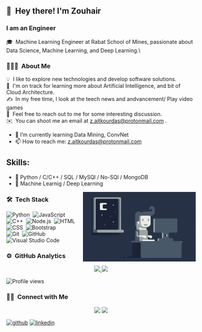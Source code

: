## 👋 &nbsp;Hey there! I'm Zouhair

### I am an Engineer
🎓 &nbsp;Machine Learning Engineer at Rabat School of Mines, passionate about Data Science, Machine Learning, and Deep Learning.\

### 👨🏻‍💻 &nbsp;About Me

💡 &nbsp;I like to explore new technologies and develop software solutions.\
🌱 &nbsp;I'm on track for learning more about Artificial Intelligence, and bit of Cloud Architecture.\
✍️ &nbsp;In my free time, I look at the teech news and andvancement/ Play video games\
💬 &nbsp;Feel free to reach out to me for some interesting discussion.\
✉️ &nbsp;You can shoot me an email at z.aitkourdas@protonmail.com .
<!--
📄 &nbsp;Please have a look at my [Résumé](https://www.adityavsingh.com/resume.html) for more details about me. I'm open to feedback and suggestions!
-->

- 🌱 I’m currently learning Data Mining, ConvNet 
- 📫 How to reach me: z.aitkourdas@protonmail.com 

## Skills: 
* 💽 Python / C/C++ / SQL / MySQl / No-SQl / MongoDB
* 🧠 Machine Learnig / Deep Learning


<!-- [![Top Langs](https://github-readme-stats.vercel.app/api/top-langs/?username=z-aitkourdas)](https://github.com/anuraghazra/github-readme-stats) -->

<!-- ![GitHub stats](https://github-readme-stats.vercel.app/api?username=z-aitkourdas&show_icons=true)  -->

<!-- ![GitHub Activity Graph](https://activity-graph.herokuapp.com/graph?username=z-aitkourdas)  -->



<img alt="Night Coding" src="https://github.com/z-aitkourdas/z-aitkourdas/blob/main/Night-Coding.gif" align="right"/>

### 🛠 &nbsp;Tech Stack

![Python](https://img.shields.io/badge/-Python-333333?style=flat&logo=python)&nbsp;
![JavaScript](https://img.shields.io/badge/-JavaScript-333333?style=flat&logo=javascript)&nbsp;
![C++](https://img.shields.io/badge/-C++-333333?style=flat&logo=C%2B%2B&logoColor=00599C)&nbsp;
![Node.js](https://img.shields.io/badge/-Node.js-333333?style=flat&logo=node.js)&nbsp;
![HTML](https://img.shields.io/badge/-HTML-333333?style=flat&logo=HTML5)&nbsp;
![CSS](https://img.shields.io/badge/-CSS-333333?style=flat&logo=CSS3&logoColor=1572B6)&nbsp;
![Bootstrap](https://img.shields.io/badge/-Bootstrap-333333?style=flat&logo=bootstrap&logoColor=563D7C)\
![Git](https://img.shields.io/badge/-Git-333333?style=flat&logo=git)&nbsp;
![GitHub](https://img.shields.io/badge/-GitHub-333333?style=flat&logo=github)&nbsp;
![Visual Studio Code](https://img.shields.io/badge/-Visual%20Studio%20Code-333333?style=flat&logo=visual-studio-code&logoColor=007ACC)&nbsp;
<!-- 
![Java](https://img.shields.io/badge/-Java-333333?style=flat&logo=Java&logoColor=FFA518)&nbsp; 
![R (Statistics)](https://img.shields.io/badge/-R-333333?style=flat&logo=R&logoColor=276DC3)\
![React](https://img.shields.io/badge/-React-333333?style=flat&logo=react)&nbsp;
![InDesign](https://img.shields.io/badge/-InDesign-333333?style=flat&logo=adobe-indesign)
![RStudio](https://img.shields.io/badge/-RStudio-333333?style=flat&logo=rstudio)&nbsp;
![Eclipse](https://img.shields.io/badge/-Eclipse-333333?style=flat&logo=eclipse-ide&logoColor=2C2255)\
![Markdown](https://img.shields.io/badge/-Markdown-333333?style=flat&logo=markdown)\
![Illustrator](https://img.shields.io/badge/-Illustrator-333333?style=flat&logo=adobe-illustrator)&nbsp;
![Photoshop](https://img.shields.io/badge/-Photoshop-333333?style=flat&logo=adobe-photoshop)&nbsp;
-->

### ⚙️ &nbsp;GitHub Analytics

<p align="center">
<a href="https://github.com/z-aitkourdas">
  <img height="180em" src="https://github-readme-stats-eight-theta.vercel.app/api?username=z-aitkourdas&show_icons=true&theme=vue-dark&include_all_commits=true&count_private=true" />
  <img height="180em" src="https://github-readme-stats-eight-theta.vercel.app/api/top-langs/?username=z-aitkourdas&langs_count=5&layout=compact&theme=vue-dark" />
</a>
</p>  

![Profile views](https://gpvc.arturio.dev/z-aitkourdas)  

### 🤝🏻 &nbsp;Connect with Me

<p align="center">
<a href="https://linkedin.com/in/zouhair-ait-kourdas"><img src="https://img.shields.io/badge/-Zouhair%20AIT%20KOURDAS-0077B5?style=flat-square&logo=Linkedin&logoColor=white"/></a>
<a href="mailto:z.aitkourdas@protonmail.com"><img src="https://img.shields.io/badge/-z.aitkourdas@protonmail.com-D14836?style=flat-square&logo=Gmail&logoColor=white"/></a>
</p>  


[<img src='https://cdn.jsdelivr.net/npm/simple-icons@3.0.1/icons/github.svg' alt='github' height='40'>](https://github.com/z-aitkourdas)  [<img src='https://cdn.jsdelivr.net/npm/simple-icons@3.0.1/icons/linkedin.svg' alt='linkedin' height='40'>](https://www.linkedin.com/in/zouhair-ait-kourdas/)  
